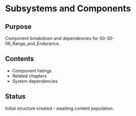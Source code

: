 # Subsystems and Components

## Purpose
Component breakdown and dependencies for 00-30-06_Range_and_Endurance.

## Contents
- Component listings
- Related chapters
- System dependencies

## Status
Initial structure created - awaiting content population.
